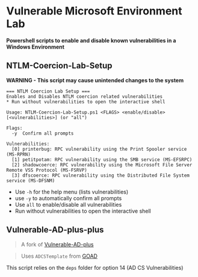 # Vulnerable Microsoft Environment Lab
**Powershell scripts to enable and disable known vulnerabilities in a Windows Environment**

## NTLM-Coercion-Lab-Setup
**WARNING - This script may cause unintended changes to the system**
```
=== NTLM Coercion Lab Setup ===
Enables and Disables NTLM coercion related vulnerabilities
* Run without vulnerabilities to open the interactive shell

Usage: NTLM-Coercion-Lab-Setup.ps1 <FLAGS> <enable/disable> [<vulnerabilities>] (or "all")

Flags:
  -y  Confirm all prompts

Vulnerabilities:
  [0] printerbug: RPC vulnerability using the Print Spooler service (MS-RPRN)
  [1] petitpotam: RPC vulnerability using the SMB service (MS-EFSRPC)
  [2] shadowcoerce: RPC vulnerability using the Microsoft File Server Remote VSS Protocol (MS-FSRVP)
  [3] dfscoerce: RPC vulnerability using the Distributed File System service (MS-DFSNM)
```

* Use `-h` for the help menu (lists vulnerabilities)
* use `-y` to automatically confirm all prompts
* Use `all` to enable/disable all vulnerabilities
* Run without vulnerabilities to open the interactive shell

## Vulnerable-AD-plus-plus
> A fork of [Vulnerable-AD-plus](https://github.com/WaterExecution/vulnerable-AD-plus/tree/master)

> Uses `ADCSTemplate` from [GOAD](https://github.com/Orange-Cyberdefense/GOAD/tree/main)

This script relies on the `deps` folder for option 14 (AD CS Vulnerabilities)